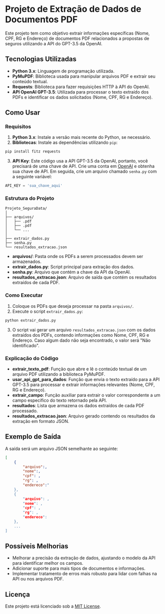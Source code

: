 
# Projeto de Extração de Dados de Documentos PDF

Este projeto tem como objetivo extrair informações específicas (Nome, CPF, RG e Endereço) de documentos PDF relacionados a propostas de seguros utilizando a API do GPT-3.5 da OpenAI.

## Tecnologias Utilizadas

- **Python 3.x**: Linguagem de programação utilizada.
- **PyMuPDF**: Biblioteca usada para manipular arquivos PDF e extrair seu conteúdo textual.
- **Requests**: Biblioteca para fazer requisições HTTP à API do OpenAI.
- **API OpenAI GPT-3.5**: Utilizada para processar o texto extraído dos PDFs e identificar os dados solicitados (Nome, CPF, RG e Endereço).

## Como Usar

### Requisitos

1. **Python 3.x**: Instale a versão mais recente do Python, se necessário.
2. **Bibliotecas**: Instale as dependências utilizando `pip`:

```bash
pip install fitz requests
```

3. **API Key**: Este código usa a API GPT-3.5 da OpenAI, portanto, você precisará de uma chave de API. Crie uma conta em [OpenAI](https://platform.openai.com/) e obtenha sua chave de API. Em seguida, crie um arquivo chamado `senha.py` com a seguinte variável:

```python
API_KEY = 'sua_chave_aqui'
```

### Estrutura do Projeto

```
Projeto_SeguraData/
│
├── arquivos/
│   ├── .pdf
│   ├── .pdf
│   └── ...
│
├── extrair_dados.py
├── senha.py
└── resultados_extracao.json
```

- **arquivos/**: Pasta onde os PDFs a serem processados devem ser armazenados.
- **extrair_dados.py**: Script principal para extração dos dados.
- **senha.py**: Arquivo que contém a chave da API da OpenAI.
- **resultados_extracao.json**: Arquivo de saída que contém os resultados extraídos de cada PDF.

### Como Executar

1. Coloque os PDFs que deseja processar na pasta `arquivos/`.
2. Execute o script `extrair_dados.py`:

```bash
python extrair_dados.py
```

3. O script vai gerar um arquivo `resultados_extracao.json` com os dados extraídos dos PDFs, contendo informações como Nome, CPF, RG e Endereço. Caso algum dado não seja encontrado, o valor será "Não identificado".

### Explicação do Código

- **extrair_texto_pdf**: Função que abre e lê o conteúdo textual de um arquivo PDF utilizando a biblioteca PyMuPDF.
- **usar_api_gpt_para_dados**: Função que envia o texto extraído para a API GPT-3.5 para processar e extrair informações relevantes (Nome, CPF, RG e Endereço).
- **extrair_campo**: Função auxiliar para extrair o valor correspondente a um campo específico do texto retornado pela API.
- **resultados**: Lista que armazena os dados extraídos de cada PDF processado.
- **resultados_extracao.json**: Arquivo gerado contendo os resultados da extração em formato JSON.

## Exemplo de Saída

A saída será um arquivo JSON semelhante ao seguinte:

```json
[
    {
        "arquivo":,
        "nome":,
        "cpf": ,
        "rg": ,
        "endereco":"
    },
    {
        "arquivo": ,
        "nome": ,
        "cpf": ,
        "rg": ,
        "endereco":
    },
    ...
]
```

## Possíveis Melhorias

- Melhorar a precisão da extração de dados, ajustando o modelo da API para identificar melhor os campos.
- Adicionar suporte para mais tipos de documentos e informações.
- Implementar tratamento de erros mais robusto para lidar com falhas na API ou nos arquivos PDF.

## Licença

Este projeto está licenciado sob a [MIT License](LICENSE).

